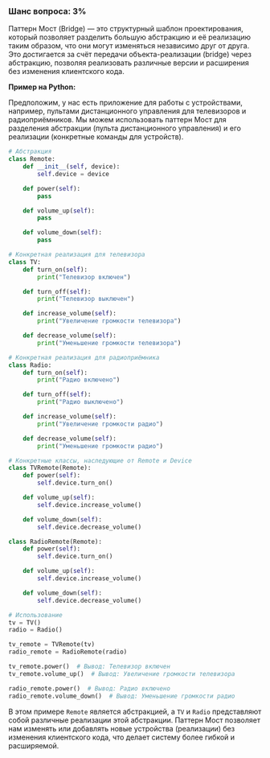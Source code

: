 ### Шанс вопроса: 3%

Паттерн Мост (Bridge) — это структурный шаблон проектирования, который позволяет разделить большую абстракцию и её реализацию таким образом, что они могут изменяться независимо друг от друга. Это достигается за счёт передачи объекта-реализации (bridge) через абстракцию, позволяя реализовать различные версии и расширения без изменения клиентского кода.

**Пример на Python:**

Предположим, у нас есть приложение для работы с устройствами, например, пультами дистанционного управления для телевизоров и радиоприёмников. Мы можем использовать паттерн Мост для разделения абстракции (пульта дистанционного управления) и его реализации (конкретные команды для устройств).

```python
# Абстракция
class Remote:
    def __init__(self, device):
        self.device = device

    def power(self):
        pass

    def volume_up(self):
        pass

    def volume_down(self):
        pass

# Конкретная реализация для телевизора
class TV:
    def turn_on(self):
        print("Телевизор включен")

    def turn_off(self):
        print("Телевизор выключен")

    def increase_volume(self):
        print("Увеличение громкости телевизора")

    def decrease_volume(self):
        print("Уменьшение громкости телевизора")

# Конкретная реализация для радиоприёмника
class Radio:
    def turn_on(self):
        print("Радио включено")

    def turn_off(self):
        print("Радио выключено")

    def increase_volume(self):
        print("Увеличение громкости радио")

    def decrease_volume(self):
        print("Уменьшение громкости радио")

# Конкретные классы, наследующие от Remote и Device
class TVRemote(Remote):
    def power(self):
        self.device.turn_on()

    def volume_up(self):
        self.device.increase_volume()

    def volume_down(self):
        self.device.decrease_volume()

class RadioRemote(Remote):
    def power(self):
        self.device.turn_on()

    def volume_up(self):
        self.device.increase_volume()

    def volume_down(self):
        self.device.decrease_volume()

# Использование
tv = TV()
radio = Radio()

tv_remote = TVRemote(tv)
radio_remote = RadioRemote(radio)

tv_remote.power()  # Вывод: Телевизор включен
tv_remote.volume_up()  # Вывод: Увеличение громкости телевизора

radio_remote.power()  # Вывод: Радио включено
radio_remote.volume_down()  # Вывод: Уменьшение громкости радио
```

В этом примере `Remote` является абстракцией, а `TV` и `Radio` представляют собой различные реализации этой абстракции. Паттерн Мост позволяет нам изменять или добавлять новые устройства (реализации) без изменения клиентского кода, что делает систему более гибкой и расширяемой.